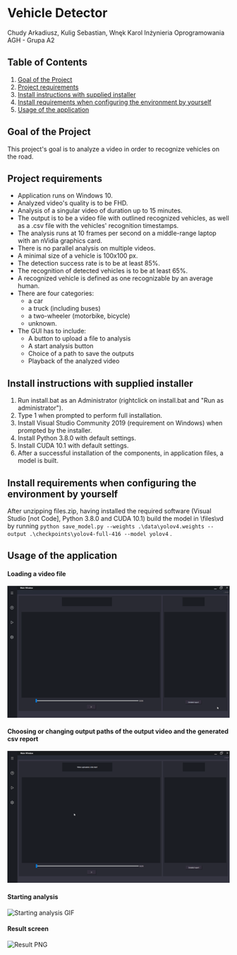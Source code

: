 # Vehicle Detector
Chudy Arkadiusz, Kulig Sebastian, Wnęk Karol
Inżynieria Oprogramowania AGH - Grupa A2

## Table of Contents
1. [Goal of the Project](#goal-of-the-Project)
2. [Project requirements](#project-requirements)
3. [Install instructions with supplied installer](#install-instructions-with-supplied-installer)
4. [Install requirements when configuring the environment by yourself](#install-requirements-when-configuring-the-environment-by-yourself)
5. [Usage of the application](#usage-of-the-application)

## Goal of the Project
This project's goal is to analyze a video in order to recognize vehicles on the road. 
## Project requirements
* Application runs on Windows 10.
* Analyzed video's quality is to be FHD.
* Analysis of a singular video of duration up to 15 minutes.
* The output is to be a video file with outlined recognized vehicles, as well as a .csv file with the vehicles' recognition timestamps.
* The analysis runs at 10 frames per second on a middle-range laptop with an nVidia graphics card.
* There is no parallel analysis on multiple videos.
* A minimal size of a vehicle is 100x100 px.
* The detection success rate is to be at least 85%.
* The recognition of detected vehicles is to be at least 65%.
* A recognized vehicle is defined as one recognizable by an average human.
* There are four categories: 
	*  a car
	* a truck (including buses)
	* a two-wheeler (motorbike, bicycle)
	* unknown.
* The GUI has to include:
	* A button to upload a file to analysis
	* A start analysis button
	* Choice of a path to save the outputs
	* Playback of the analyzed video
## Install instructions with supplied installer
1. Run install.bat as an Administrator (rightclick on install.bat and "Run as administrator").
2. Type 1 when prompted to perform full installation.
3. Install Visual Studio Community 2019 (requirement on Windows) when prompted by the installer.
4. Install Python 3.8.0 with default settings.
5. Install CUDA 10.1 with default settings.
6. After a successful installation of the components, in application files, a model is built.

## Install requirements when configuring the environment by yourself
After unzipping files.zip, having installed the required software (Visual Studio [not Code], Python 3.8.0 and CUDA 10.1) build the model in \files\vd by running `python save_model.py --weights .\data\yolov4.weights --output .\checkpoints\yolov4-full-416 --model yolov4` .
## Usage of the application
#### Loading a video file
![Loading the file GIF](load.gif) 
#### Choosing or changing output paths of the output video and the generated csv report
![Changing the path GIF](dest.gif) 
#### Starting analysis
![Starting analysis GIF](analysis.gif) 
#### Result screen
![Result PNG](result.png) 
